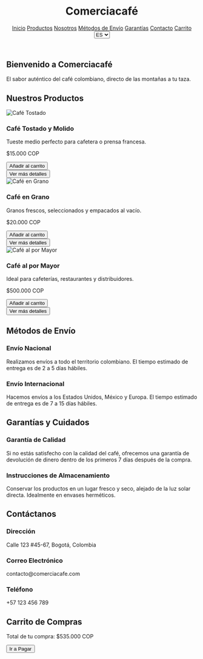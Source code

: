 <!DOCTYPE html>
<html lang="es">
<head>
  <meta charset="UTF-8" />
  <meta name="viewport" content="width=device-width, initial-scale=1.0"/>
  <title>Comerciacafé - Tu tienda de café colombiano</title>
  <script src="https://cdn.tailwindcss.com"></script>
  <style>
    .section-content {
      display: none;
    }
    .section-content.show {
      display: block;
    }
  </style>
</head>
<body class="bg-gray-50 text-gray-800 font-sans">

  <!-- Navbar -->
  <header class="bg-[#5C4033] p-4 text-white flex justify-between items-center shadow-md">
    <h1 class="text-2xl font-bold">Comerciacafé</h1>
    <nav class="space-x-4">
      <a href="#inicio" class="hover:underline">Inicio</a>
      <a href="#productos" class="hover:underline">Productos</a>
      <a href="#nosotros" class="hover:underline">Nosotros</a>
      <a href="#metodos" class="hover:underline">Métodos de Envío</a>
      <a href="#garantias" class="hover:underline">Garantías</a>
      <a href="#contacto" class="hover:underline">Contacto</a>
      <a href="#carrito" class="hover:underline">Carrito</a>
      <select id="language" class="bg-[#5C4033] text-white p-2 rounded hover:bg-[#4b3321]">
        <option value="es">ES</option>
        <option value="en">EN</option>
      </select>
    </nav>
  </header>

  <!-- INICIO -->
  <section id="inicio" class="bg-cover bg-center h-[60vh] flex items-center justify-center text-center text-white" style="background-image: url('https://images.unsplash.com/photo-1509042239860-f550ce710b93?ixlib=rb-4.0.3&auto=format&fit=crop&w=1470&q=80');">
    <div class="bg-black bg-opacity-50 p-6 rounded-lg">
      <h2 class="text-4xl font-bold mb-4">Bienvenido a Comerciacafé</h2>
      <p class="text-xl">El sabor auténtico del café colombiano, directo de las montañas a tu taza.</p>
    </div>
  </section>

  <!-- PRODUCTOS -->
  <section id="productos" class="p-10">
    <h2 class="text-3xl font-bold text-center mb-8">Nuestros Productos</h2>
    <div class="grid grid-cols-1 md:grid-cols-3 gap-6">
      <!-- Producto 1 -->
      <div class="bg-white shadow-md rounded-lg p-4 text-center">
        <img src="https://images.unsplash.com/photo-1592842044709-5643a9f71f8e?auto=format&fit=crop&w=800&q=80" alt="Café Tostado" class="w-full h-40 object-cover rounded mb-4">
        <h3 class="text-xl font-semibold">Café Tostado y Molido</h3>
        <p class="text-gray-600 mt-2">Tueste medio perfecto para cafetera o prensa francesa.</p>
        <p class="text-lg font-bold mt-2">$15.000 COP</p>
        <button onclick="addToCart('Café Tostado y Molido', 15000)" class="mt-3 bg-[#5C4033] text-white px-4 py-2 rounded hover:bg-[#4b3321]">Añadir al carrito</button>
        <div class="mt-4 text-left text-sm">
          <button onclick="toggleSection('producto1')" class="text-blue-600">Ver más detalles</button>
          <div id="producto1" class="section-content">
            <p><strong>Especificaciones:</strong></p>
            <ul>
              <li>Origen: Eje cafetero, Colombia</li>
              <li>Proceso: Tostado medio</li>
              <li>Ideal para: Cafetera y prensa francesa</li>
              <li>Empaque: Bolsa sellada al vacío de 250g</li>
              <li><strong>Almacenamiento:</strong> Mantener en lugar fresco y seco, alejado de la luz solar directa.</li>
              <li><strong>Duración:</strong> Consumir preferentemente antes de 6 meses desde la fecha de tostado.</li>
            </ul>
          </div>
        </div>
      </div>
      <!-- Producto 2 -->
      <div class="bg-white shadow-md rounded-lg p-4 text-center">
        <img src="https://images.unsplash.com/photo-1612197619350-196d1df9b44e?auto=format&fit=crop&w=800&q=80" alt="Café en Grano" class="w-full h-40 object-cover rounded mb-4">
        <h3 class="text-xl font-semibold">Café en Grano</h3>
        <p class="text-gray-600 mt-2">Granos frescos, seleccionados y empacados al vacío.</p>
        <p class="text-lg font-bold mt-2">$20.000 COP</p>
        <button onclick="addToCart('Café en Grano', 20000)" class="mt-3 bg-[#5C4033] text-white px-4 py-2 rounded hover:bg-[#4b3321]">Añadir al carrito</button>
        <div class="mt-4 text-left text-sm">
          <button onclick="toggleSection('producto2')" class="text-blue-600">Ver más detalles</button>
          <div id="producto2" class="section-content">
            <p><strong>Especificaciones:</strong></p>
            <ul>
              <li>Origen: Huila, Colombia</li>
              <li>Proceso: Grano natural</li>
              <li>Ideal para: Moler según tu gusto</li>
              <li>Empaque: Bolsa sellada al vacío de 250g</li>
              <li><strong>Almacenamiento:</strong> Conservar en envase hermético para asegurar frescura.</li>
              <li><strong>Duración:</strong> 12 meses si se mantiene sellado y en condiciones ideales.</li>
            </ul>
          </div>
        </div>
      </div>
      <!-- Producto 3 -->
      <div class="bg-white shadow-md rounded-lg p-4 text-center">
        <img src="https://images.unsplash.com/photo-1601758123927-196dbde0e57e?auto=format&fit=crop&w=800&q=80" alt="Café al por Mayor" class="w-full h-40 object-cover rounded mb-4">
        <h3 class="text-xl font-semibold">Café al por Mayor</h3>
        <p class="text-gray-600 mt-2">Ideal para cafeterías, restaurantes y distribuidores.</p>
        <p class="text-lg font-bold mt-2">$500.000 COP</p>
        <button onclick="addToCart('Café al por Mayor', 500000)" class="mt-3 bg-[#5C4033] text-white px-4 py-2 rounded hover:bg-[#4b3321]">Añadir al carrito</button>
        <div class="mt-4 text-left text-sm">
          <button onclick="toggleSection('producto3')" class="text-blue-600">Ver más detalles</button>
          <div id="producto3" class="section-content">
            <p><strong>Especificaciones:</strong></p>
            <ul>
              <li>Origen: Eje cafetero y Huila</li>
              <li>Proceso: Mezcla de granos de alta calidad</li>
              <li>Ideal para: Cafeterías, restaurantes</li>
              <li>Empaque: Bolsa de 5kg</li>
              <li><strong>Almacenamiento:</strong> Conservar en lugar fresco, seco y en envase hermético.</li>
              <li><strong>Duración:</strong> 18 meses desde la fecha de envasado.</li>
            </ul>
          </div>
        </div>
      </div>
    </div>
  </section>

  <!-- MÉTODOS DE ENVÍO -->
  <section id="metodos" class="p-10 bg-gray-100">
    <h2 class="text-3xl font-bold text-center mb-8">Métodos de Envío</h2>
    <div class="space-y-4">
      <div class="bg-white shadow-md p-6 rounded-lg">
        <h3 class="text-xl font-semibold">Envío Nacional</h3>
        <p>Realizamos envíos a todo el territorio colombiano. El tiempo estimado de entrega es de 2 a 5 días hábiles.</p>
      </div>
      <div class="bg-white shadow-md p-6 rounded-lg">
        <h3 class="text-xl font-semibold">Envío Internacional</h3>
        <p>Hacemos envíos a los Estados Unidos, México y Europa. El tiempo estimado de entrega es de 7 a 15 días hábiles.</p>
      </div>
    </div>
  </section>

  <!-- GARANTÍAS -->
  <section id="garantias" class="p-10 bg-white">
    <h2 class="text-3xl font-bold text-center mb-8">Garantías y Cuidados</h2>
    <div class="space-y-4">
      <div class="bg-white shadow-md p-6 rounded-lg">
        <h3 class="text-xl font-semibold">Garantía de Calidad</h3>
        <p>Si no estás satisfecho con la calidad del café, ofrecemos una garantía de devolución de dinero dentro de los primeros 7 días después de la compra.</p>
      </div>
      <div class="bg-white shadow-md p-6 rounded-lg">
        <h3 class="text-xl font-semibold">Instrucciones de Almacenamiento</h3>
        <p>Conservar los productos en un lugar fresco y seco, alejado de la luz solar directa. Idealmente en envases herméticos.</p>
      </div>
    </div>
  </section>

  <!-- CONTACTO -->
  <section id="contacto" class="p-10 bg-gray-100">
    <h2 class="text-3xl font-bold text-center mb-8">Contáctanos</h2>
    <div class="bg-white shadow-md p-6 rounded-lg">
      <h3 class="text-xl font-semibold">Dirección</h3>
      <p>Calle 123 #45-67, Bogotá, Colombia</p>
      <h3 class="text-xl font-semibold">Correo Electrónico</h3>
      <p>contacto@comerciacafe.com</p>
      <h3 class="text-xl font-semibold">Teléfono</h3>
      <p>+57 123 456 789</p>
    </div>
  </section>

  <!-- CARRO DE COMPRAS -->
  <section id="carrito" class="p-10 text-center">
    <h2 class="text-3xl font-bold mb-8">Carrito de Compras</h2>
    <div class="bg-white shadow-md rounded-lg p-6 mb-6">
      <p class="text-xl font-semibold mb-4">Total de tu compra: $535.000 COP</p>
      <button class="bg-[#5C4033] text-white px-6 py-3 rounded hover:bg-[#4b3321]">Ir a Pagar</button>
    </div>
  </section>

  <!-- Función JavaScript para alternar visibilidad -->
  <script>
    function toggleSection(sectionId) {
      const section = document.getElementById(sectionId);
      section.classList.toggle('show');
    }

    function addToCart(product, price) {
      console.log(product, price);
    }
  </script>

</body>
</html>

  </script>

</body>
</html>
